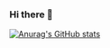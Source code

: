 ### Hi there 👋
[![Anurag's GitHub stats](https://github-readme-stats.vercel.app/api?username=paraggupta027&show_icons=true&theme=noctis_minimus)](https://github.com/anuraghazra/github-readme-stats)

<!--
**paraggupta027/paraggupta027** is a ✨ _special_ ✨ repository because its `README.md` (this file) appears on your GitHub profile.

Here are some ideas to get you started:

- 🔭 I’m currently working on ...
- 🌱 I’m currently learning ...
- 👯 I’m looking to collaborate on ...
- 🤔 I’m looking for help with ...
- 💬 Ask me about ...
- 📫 How to reach me: ...
- 😄 Pronouns: ...
- ⚡ Fun fact: ...
-->
